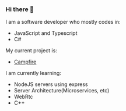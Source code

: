 ### Hi there 👋

<!--
**20PercentRendered/20PercentRendered** is a ✨ _special_ ✨ repository because its `README.md` (this file) appears on your GitHub profile.

Here are some ideas to get you started:

- 🔭 I’m currently working on ...
- 🌱 I’m currently learning ...
- 👯 I’m looking to collaborate on ...
- 🤔 I’m looking for help with ...
- 💬 Ask me about ...
- 📫 How to reach me: ...
- 😄 Pronouns: ...
- ⚡ Fun fact: ...
-->
I am a software developer who mostly codes in:
- JavaScript and Typescript
- C#

My current project is:
- [Campfire](https://github.com/servcord)

I am currently learning:
- NodeJS servers using express
- Server Architecture(Microservices, etc)
- WebRtc
- C++
